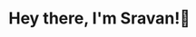 # Hey there, I'm Sravan!👋


<!--
**sravankumar-mode/sravankumar-mode** is a ✨ _special_ ✨ repository because its `README.md` (this file) appears on your GitHub profile.


🔭 I'm currently pursuing my B.Tech (ECE) fourth year.  
🌱 I’m currently learning from Coursera and Kaggle.  
🤝🏻 I'm open for collaborations in Data Science and Machine Learning domains.  



Here are some ideas to get you started:
# 🔭 I'm currently pursuing my B.Tech (ECE) fourth year.
# 🌱 I’m currently learning from Coursera and Kaggle.
# 🤝🏻 I'm open for collaborations in Data Science and Machine Learning domains.
# 💻 I'm looking for an internship in Machine Learning domain.
-->
